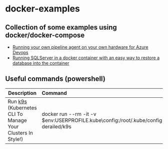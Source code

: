 # docker-examples

## Collection of some examples using docker/docker-compose

- [Running your own pipeline agent on your own hardware for Azure Devops](https://github.com/vhendriks81/docker-examples/tree/master/azuredevops-agent)
- [Running SQLServer in a docker container with an easy way to restore a database into the container](https://github.com/vhendriks81/docker-examples/tree/master/sqlserver-with-restore)

## Useful commands (powershell)
| Description   | Command |
|----------|:-------------|
| Run [k9s](https://k9scli.io/) (Kubernetes CLI To Manage Your Clusters In Style!)|  docker run --rm -it -v $env:USERPROFILE\.kube\config:/root/.kube/config derailed/k9s |
